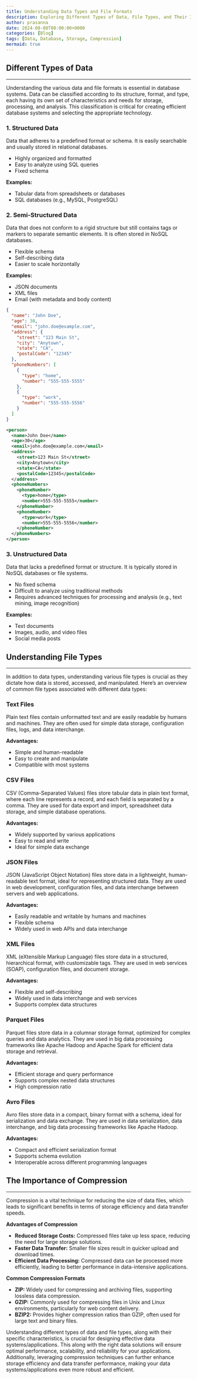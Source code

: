```yaml
---
title: Understanding Data Types and File Formats
description: Exploring Different Types of Data, File Types, and Their Implications on Database Design
author: prasanna
date: 2024-08-08T00:00:00+0000
categories: [Blog]
tags: [Data, Database, Storage, Compression]
mermaid: true
---
```


## Different Types of Data
---

Understanding the various data and file formats is essential in database systems. Data can be classified according to its structure, format, and type, each having its own set of characteristics and needs for storage, processing, and analysis. This classification is critical for creating efficient database systems and selecting the appropriate technology.


### 1. Structured Data

Data that adheres to a predefined format or schema. It is easily searchable and usually stored in relational databases.

- Highly organized and formatted
- Easy to analyze using SQL queries
- Fixed schema

**Examples:** 
- Tabular data from spreadsheets or databases
- SQL databases (e.g., MySQL, PostgreSQL)


### 2. Semi-Structured Data

Data that does not conform to a rigid structure but still contains tags or markers to separate semantic elements. It is often stored in NoSQL databases.

- Flexible schema
- Self-describing data
- Easier to scale horizontally

**Examples:** 
- JSON documents
- XML files
- Email (with metadata and body content)

```json
{
  "name": "John Doe",
  "age": 30,
  "email": "john.doe@example.com",
  "address": {
    "street": "123 Main St",
    "city": "Anytown",
    "state": "CA",
    "postalCode": "12345"
  },
  "phoneNumbers": [
    {
      "type": "home",
      "number": "555-555-5555"
    },
    {
      "type": "work",
      "number": "555-555-5556"
    }
  ]
}
```
```xml
<person>
  <name>John Doe</name>
  <age>30</age>
  <email>john.doe@example.com</email>
  <address>
    <street>123 Main St</street>
    <city>Anytown</city>
    <state>CA</state>
    <postalCode>12345</postalCode>
  </address>
  <phoneNumbers>
    <phoneNumber>
      <type>home</type>
      <number>555-555-5555</number>
    </phoneNumber>
    <phoneNumber>
      <type>work</type>
      <number>555-555-5556</number>
    </phoneNumber>
  </phoneNumbers>
</person>
```

### 3. Unstructured Data

Data that lacks a predefined format or structure. It is typically stored in NoSQL databases or file systems.

- No fixed schema
- Difficult to analyze using traditional methods
- Requires advanced techniques for processing and analysis (e.g., text mining, image recognition)

**Examples:** 
- Text documents
- Images, audio, and video files
- Social media posts


## Understanding File Types
---

In addition to data types, understanding various file types is crucial as they dictate how data is stored, accessed, and manipulated. Here’s an overview of common file types associated with different data types:

### Text Files
Plain text files contain unformatted text and are easily readable by humans and machines. They are often used for simple data storage, configuration files, logs, and data interchange.

**Advantages:**
- Simple and human-readable
- Easy to create and manipulate
- Compatible with most systems


### CSV Files
CSV (Comma-Separated Values) files store tabular data in plain text format, where each line represents a record, and each field is separated by a comma. They are used for data export and import, spreadsheet data storage, and simple database operations.

**Advantages:**
- Widely supported by various applications
- Easy to read and write
- Ideal for simple data exchange


### JSON Files
JSON (JavaScript Object Notation) files store data in a lightweight, human-readable text format, ideal for representing structured data. They are used in web development, configuration files, and data interchange between servers and web applications.

**Advantages:**
- Easily readable and writable by humans and machines
- Flexible schema
- Widely used in web APIs and data interchange


### XML Files
XML (eXtensible Markup Language) files store data in a structured, hierarchical format, with customizable tags. They are used in web services (SOAP), configuration files, and document storage.

**Advantages:**
- Flexible and self-describing
- Widely used in data interchange and web services
- Supports complex data structures

### Parquet Files
Parquet files store data in a columnar storage format, optimized for complex queries and data analytics. They are used in big data processing frameworks like Apache Hadoop and Apache Spark for efficient data storage and retrieval.

**Advantages:**
- Efficient storage and query performance
- Supports complex nested data structures
- High compression ratio


### Avro Files
Avro files store data in a compact, binary format with a schema, ideal for serialization and data exchange. They are used in data serialization, data interchange, and big data processing frameworks like Apache Hadoop.

**Advantages:**
- Compact and efficient serialization format
- Supports schema evolution
- Interoperable across different programming languages


## The Importance of Compression
---

Compression is a vital technique for reducing the size of data files, which leads to significant benefits in terms of storage efficiency and data transfer speeds.

**Advantages of Compression**
- **Reduced Storage Costs:** Compressed files take up less space, reducing the need for large storage solutions.
- **Faster Data Transfer:** Smaller file sizes result in quicker upload and download times.
- **Efficient Data Processing:** Compressed data can be processed more efficiently, leading to better performance in data-intensive applications.

**Common Compression Formats**
- **ZIP:** Widely used for compressing and archiving files, supporting lossless data compression.
- **GZIP:** Commonly used for compressing files in Unix and Linux environments, particularly for web content delivery.
- **BZIP2:** Provides higher compression ratios than GZIP, often used for large text and binary files.

Understanding different types of data and file types, along with their specific characteristics, is crucial for designing effective data systems/applications. This along with the right data solutions will ensure optimal performance, scalability, and reliability for your applications. Additionally, leveraging compression techniques can further enhance storage efficiency and data transfer performance, making your data systems/applications even more robust and efficient.

